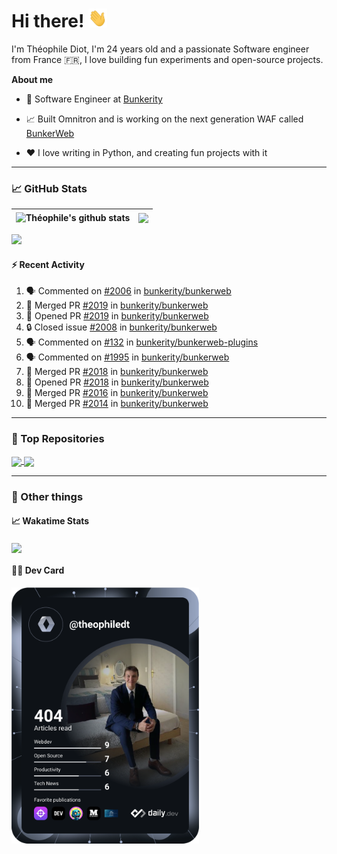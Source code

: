 # Hi there! <img src="./wave.gif" width="30px" height="30px" />

I'm Théophile Diot, I'm 24 years old and a passionate Software engineer from France 🇫🇷, I love building fun experiments and open-source projects.

**About me**

- 💼 Software Engineer at [Bunkerity](https://www.bunkerity.com/)

- 📈 Built Omnitron and is working on the next generation WAF called [BunkerWeb](https://www.bunkerweb.io)

- ❤️ I love writing in Python, and creating fun projects with it

---

### 📈 GitHub Stats

| <img align="center" src="https://github-readme-stats.vercel.app/api?username=TheophileDiot&show_icons=true&include_all_commits=true&theme=algolia&hide_border=true&rank_icon=github" alt="Théophile's github stats" /> | <img align="center" src="https://github-readme-stats.vercel.app/api/top-langs/?username=TheophileDiot&layout=compact&theme=algolia&hide_border=true" /> |
| ---------------------------------------------------------------------------------------------------------------------------------------------------------------------------------------------------------------------- | ------------------------------------------------------------------------------------------------------------------------------------------------------- |

![](https://github-readme-activity-graph.vercel.app/graph?username=TheophileDiot&theme=tokyo-night)

#### :zap: Recent Activity

<!--START_SECTION:activity-->
1. 🗣 Commented on [#2006](https://github.com/bunkerity/bunkerweb/issues/2006#issuecomment-2671516794) in [bunkerity/bunkerweb](https://github.com/bunkerity/bunkerweb)
2. 🎉 Merged PR [#2019](https://github.com/bunkerity/bunkerweb/pull/2019) in [bunkerity/bunkerweb](https://github.com/bunkerity/bunkerweb)
3. 💪 Opened PR [#2019](https://github.com/bunkerity/bunkerweb/pull/2019) in [bunkerity/bunkerweb](https://github.com/bunkerity/bunkerweb)
4. 🔒 Closed issue [#2008](https://github.com/bunkerity/bunkerweb/issues/2008) in [bunkerity/bunkerweb](https://github.com/bunkerity/bunkerweb)
5. 🗣 Commented on [#132](https://github.com/bunkerity/bunkerweb-plugins/issues/132#issuecomment-2670927348) in [bunkerity/bunkerweb-plugins](https://github.com/bunkerity/bunkerweb-plugins)
6. 🗣 Commented on [#1995](https://github.com/bunkerity/bunkerweb/issues/1995#issuecomment-2670920927) in [bunkerity/bunkerweb](https://github.com/bunkerity/bunkerweb)
7. 🎉 Merged PR [#2018](https://github.com/bunkerity/bunkerweb/pull/2018) in [bunkerity/bunkerweb](https://github.com/bunkerity/bunkerweb)
8. 💪 Opened PR [#2018](https://github.com/bunkerity/bunkerweb/pull/2018) in [bunkerity/bunkerweb](https://github.com/bunkerity/bunkerweb)
9. 🎉 Merged PR [#2016](https://github.com/bunkerity/bunkerweb/pull/2016) in [bunkerity/bunkerweb](https://github.com/bunkerity/bunkerweb)
10. 🎉 Merged PR [#2014](https://github.com/bunkerity/bunkerweb/pull/2014) in [bunkerity/bunkerweb](https://github.com/bunkerity/bunkerweb)
<!--END_SECTION:activity-->

---

### 🔧 Top Repositories

<a href="https://github.com/bunkerity/bunkerweb">
  <img align="center" src="https://github-readme-stats.vercel.app/api/pin/?username=Bunkerity&repo=bunkerweb&theme=algolia" />
</a>
<a href="https://github.com/TheophileDiot/Omnitron">
  <img align="center" src="https://github-readme-stats.vercel.app/api/pin/?username=TheophileDiot&repo=Omnitron&theme=algolia" />
</a>

---

### 🎉 Other things

#### 📈 Wakatime Stats

<a href="https://wakatime.com/@theophile_bunkerity">
  <img align="center" src="https://github-readme-stats.vercel.app/api/wakatime?username=3aa5ce41-c253-43d9-8441-a721e446a45f&layout=compact&theme=algolia" />
</a>

#### 👨‍💻 Dev Card

<a href="https://app.daily.dev/TheophileDt">
  <img src="./devcard.svg" width="300" alt="Théophile Diot's Dev Card"/>
</a>
